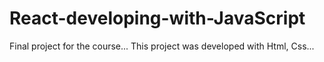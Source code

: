 # React-developing-with-JavaScript
Final project for the course... This project was developed with Html, Css...
